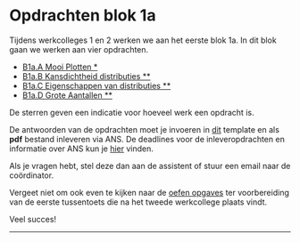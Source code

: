 # Opdrachten blok 1a

Tijdens werkcolleges 1 en 2 werken we aan het eerste blok 1a.
In dit blok gaan we werken aan vier opdrachten. 

* <a href="#B1a.A">B1a.A Mooi Plotten *</a>
* <a href="#B1a.B">B1a.B Kansdichtheid distributies **</a>
* <a href="#B1a.C">B1a.C Eigenschappen van distributies **</a>
* <a href="#B1a.D">B1a.D Grote Aantallen **</a>

De sterren geven een indicatie voor hoeveel werk een opdracht is. 


De antwoorden van de opdrachten moet je invoeren in [dit](InlevertemplateBlok1a.docx) template en als **pdf** bestand inleveren via ANS. De deadlines voor de inleveropdrachten en informatie over ANS kun je [hier](/start/inleveropdrachten) vinden.


Als je vragen hebt, stel deze dan aan de assistent of stuur een email naar de coördinator.

Vergeet niet om ook even te kijken naar de [oefen opgaves](/tussentoets-i/oefenopgaves) ter voorbereiding van de eerste tussentoets die na het tweede werkcollege plaats vindt.

Veel succes! 

*****